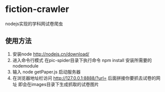 # fiction-crawler
nodejs实现的学科网试卷爬虫

## 使用方法
1. 安装node http://nodejs.cn/download/
2. 进入命令行模式 在pic-spider目录下执行命令 npm install 安装所需要的nodemodule
3. 输入 node getPaper.js 启动服务器
4. 在浏览器地址栏访问 http://127.0.0.1:8888/?url=  后面拼接你要抓去试卷的网址
   即会在images目录下生成抓取的试卷图片
